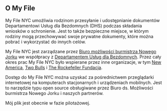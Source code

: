 ## O My File

My File NYC umożliwia rodzinom przesyłanie i udostępnianie dokumentów Departamentowi Usług dla Bezdomnych (DHS) podczas składania wniosków o schronienie. Jest to także bezpieczne miejsce, w którym rodziny mogą przechowywać swoje prywatne dokumenty, które można pobrać i wykorzystać do innych celów.

My File NYC jest zarządzane przez [Biuro możliwości burmistrza Nowego Jorku](https://www1.nyc.gov/site/opportunity/index.page) we współpracy z [Departamentem Usług dla Bezdomnych](https://www1.nyc.gov/site/dhs/index.page). Przez cały okres prac My File NYC było wspierane przez inne organizacje, w tym [New America](https://www.newamerica.org/), [Two Bulls](https://www.twobulls.com/) i [The Rockefeller Fundacja](https://www.rockefellerfoundation.org/).

Dostęp do My File NYC można uzyskać za pośrednictwem przeglądarki internetowej na komputerach stacjonarnych i urządzeniach mobilnych. Jest to narzędzie typu open source obsługiwane przez Biuro ds. Możliwości burmistrza Nowego Jorku i naszych partnerów.

Mój plik jest obecnie w fazie pilotażowej.
